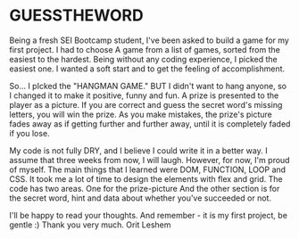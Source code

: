 # GUESSTHEWORD
Being a fresh SEI Bootcamp student, I've been asked to build a game for my first project. I had to choose A game from a list of games, sorted from the easiest to the hardest. Being without any coding experience, I picked the easiest one. I wanted a soft start and to get the feeling of accomplishment. 

So… I pIcked the "HANGMAN GAME."
BUT I didn't want to hang anyone, so I changed it to make it positive, funny and fun.
A prize is presented to the player as a picture.
If you are correct and guess the secret word's missing letters, you will win the prize. As you make mistakes, the prize's picture fades away as if getting further and further away, until it is completely faded if you lose. 

My code is not fully DRY, and I believe I could write it in a better way. I assume that three weeks from now, I will laugh. 
However, for now, I'm proud of myself. The main things that I learned were DOM, FUNCTION, LOOP and CSS. It took me a lot of time to design the elements with flex and grid. 
The code has two areas. One for the prize-picture
And the other section is for the secret word, hint and data about whether you've succeeded or not.

I'll be happy to read your thoughts.
And remember - it is my first project, be gentle :)
Thank you very much.
 Orit Leshem 
